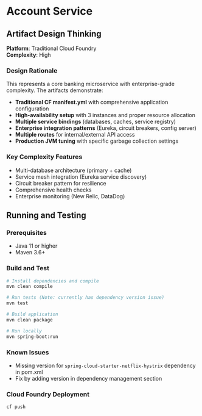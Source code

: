 # Account Service

## Artifact Design Thinking

**Platform**: Traditional Cloud Foundry  
**Complexity**: High

### Design Rationale
This represents a core banking microservice with enterprise-grade complexity. The artifacts demonstrate:

- **Traditional CF manifest.yml** with comprehensive application configuration
- **High-availability setup** with 3 instances and proper resource allocation
- **Multiple service bindings** (databases, caches, service registry)
- **Enterprise integration patterns** (Eureka, circuit breakers, config server)
- **Multiple routes** for internal/external API access
- **Production JVM tuning** with specific garbage collection settings

### Key Complexity Features
- Multi-database architecture (primary + cache)
- Service mesh integration (Eureka service discovery)
- Circuit breaker pattern for resilience
- Comprehensive health checks
- Enterprise monitoring (New Relic, DataDog)

## Running and Testing

### Prerequisites
- Java 11 or higher
- Maven 3.6+

### Build and Test
```bash
# Install dependencies and compile
mvn clean compile

# Run tests (Note: currently has dependency version issue)
mvn test

# Build application
mvn clean package

# Run locally
mvn spring-boot:run
```

### Known Issues
- Missing version for `spring-cloud-starter-netflix-hystrix` dependency in pom.xml
- Fix by adding version in dependency management section

### Cloud Foundry Deployment
```bash
cf push
```
